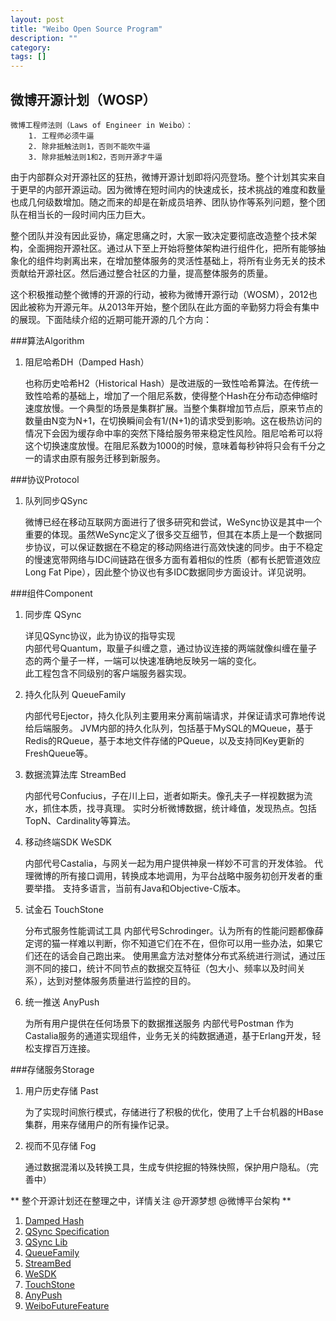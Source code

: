 ```yaml
---
layout: post
title: "Weibo Open Source Program"
description: ""
category:
tags: []
---
```


## 微博开源计划（WOSP）

	微博工程师法则（Laws of Engineer in Weibo）：
		1. 工程师必须牛逼
		2. 除非抵触法则1，否则不能吹牛逼
		3. 除非抵触法则1和2，否则开源才牛逼
		
由于内部群众对开源社区的狂热，微博开源计划即将闪亮登场。整个计划其实来自于更早的内部开源运动。因为微博在短时间内的快速成长，技术挑战的难度和数量也成几何级数增加。随之而来的却是在新成员培养、团队协作等系列问题，整个团队在相当长的一段时间内压力巨大。

整个团队并没有因此妥协，痛定思痛之时，大家一致决定要彻底改造整个技术架构，全面拥抱开源社区。通过从下至上开始将整体架构进行组件化，把所有能够抽象化的组件均剥离出来，在增加整体服务的灵活性基础上，将所有业务无关的技术贡献给开源社区。然后通过整合社区的力量，提高整体服务的质量。

这个积极推动整个微博的开源的行动，被称为微博开源行动（WOSM），2012也因此被称为开源元年。从2013年开始，整个团队在此方面的辛勤努力将会有集中的展现。下面陆续介绍的近期可能开源的几个方向：

###算法Algorithm

1. 阻尼哈希DH（Damped Hash）

	也称历史哈希H2（Historical Hash）是改进版的一致性哈希算法。在传统一致性哈希的基础上，增加了一个阻尼系数，使得整个Hash在分布动态伸缩时速度放慢。一个典型的场景是集群扩展。当整个集群增加节点后，原来节点的数量由N变为N+1，在切换瞬间会有1/(N+1)的请求受到影响。这在极热访问的情况下会因为缓存命中率的突然下降给服务带来稳定性风险。阻尼哈希可以将这个切换速度放慢。在阻尼系数为1000的时候，意味着每秒钟将只会有千分之一的请求由原有服务迁移到新服务。

###协议Protocol

1. 队列同步QSync

	微博已经在移动互联网方面进行了很多研究和尝试，WeSync协议是其中一个重要的体现。虽然WeSync定义了很多交互细节，但其在本质上是一个数据同步协议，可以保证数据在不稳定的移动网络进行高效快速的同步。由于不稳定的慢速宽带网络与IDC间链路在很多方面有着相似的性质（都有长肥管道效应Long Fat Pipe），因此整个协议也有多IDC数据同步方面设计。详见说明。

###组件Component

1. 同步库 QSync
	
	详见QSync协议，此为协议的指导实现		
	内部代号Quantum，取量子纠缠之意，通过协议连接的两端就像纠缠在量子态的两个量子一样，一端可以快速准确地反映另一端的变化。		
	此工程包含不同级别的客户端服务器实现。
			
2. 持久化队列 QueueFamily

	内部代号Ejector，持久化队列主要用来分离前端请求，并保证请求可靠地传说给后端服务。
	JVM内部的持久化队列，包括基于MySQL的MQueue，基于Redis的RQueue，基于本地文件存储的PQueue，以及支持同Key更新的FreshQueue等。
		
2. 数据流算法库 StreamBed

	内部代号Confucius，子在川上曰，逝者如斯夫。像孔夫子一样视数据为流水，抓住本质，找寻真理。
	实时分析微博数据，统计峰值，发现热点。包括TopN、Cardinality等算法。
			
3. 移动终端SDK WeSDK
		
	内部代号Castalia，与网关一起为用户提供神泉一样妙不可言的开发体验。
	代理微博的所有接口调用，转换成本地调用，为平台战略中服务初创开发者的重要举措。
	支持多语言，当前有Java和Objective-C版本。
		
4. 试金石 TouchStone

	分布式服务性能调试工具
	内部代号Schrodinger。认为所有的性能问题都像薛定谔的猫一样难以判断，你不知道它们在不在，但你可以用一些办法，如果它们还在的话会自己跑出来。
	使用黑盒方法对整体分布式系统进行测试，通过压测不同的接口，统计不同节点的数据交互特征（包大小、频率以及时间关系），达到对整体服务质量进行监控的目的。
		
5. 统一推送 AnyPush

	为所有用户提供在任何场景下的数据推送服务
	内部代号Postman
	作为Castalia服务的通道实现组件，业务无关的纯数据通道，基于Erlang开发，轻松支撑百万连接。
		

###存储服务Storage

1. 用户历史存储 Past
		
	为了实现时间旅行模式，存储进行了积极的优化，使用了上千台机器的HBase集群，用来存储用户的所有操作记录。

2. 视而不见存储 Fog
		
	通过数据混淆以及转换工具，生成专供挖掘的特殊快照，保护用户隐私。（完善中）

** 整个开源计划还在整理之中，详情关注 @开源梦想 @微博平台架构 **

1. [Damped Hash](http://weibo.com/u/3269846602)
2. [QSync Specification](http://weibo.com/iyile)
3. [QSync Lib](http://weibo.com/u/3269846602)
4. [QueueFamily](http://weibo.com/iyile)
5. [StreamBed](http://weibo.com/u/3269846602)
5. [WeSDK](http://weibo.com/u/3269846602)
6. [TouchStone](http://weibo.com/u/3269846602)
7. [AnyPush](http://weibo.com/u/3269846602)
9. [WeiboFutureFeature](http://weibo.com/u/3269846602)
